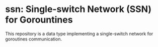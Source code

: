 # ssn: Single-switch Network (SSN) for Gorountines

This repository is a data type implementing a single-switch network for goroutines communication.

